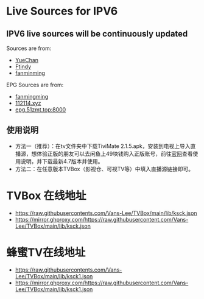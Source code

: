 # Live Sources for IPV6
## IPV6 live sources will be continuously updated

Sources are from:

- [YueChan](https://github.com/YueChan/Live)
- [Ftindy](https://github.com/Ftindy/IPTV-URL)
- [fanminming](https://github.com/fanmingming/live)

EPG Sources are from:

- [fanmingming](https://github.com/fanmingming/live)
- [112114.xyz](https://diyp1.112114.xyz)
- [epg.51zmt.top:8000](http://epg.51zmt.top:8000/)

## 使用说明

- 方法一（推荐）：在tv文件夹中下载TiviMate  2.1.5.apk，安装到电视上导入直播源，想体验正版的朋友可以去闲鱼上49块钱购入正版账号，前往[官网](https://www.tivimate.org/)查看使用说明，并下载最新4.7版本并使用。
- 方法二：在任意版本TVBox（影视仓、可视TV等）中填入直播源链接即可。

# TVBox 在线地址

- https://raw.githubusercontents.com/Vans-Lee/TVBox/main/lib/ksck.json
- https://mirror.ghproxy.com/https://raw.githubusercontent.com/Vans-Lee/TVBox/main/lib/ksck.json


# 蜂蜜TV在线地址
- https://raw.githubusercontents.com/Vans-Lee/TVBox/main/lib/ksck1.json
- https://mirror.ghproxy.com/https://raw.githubusercontent.com/Vans-Lee/TVBox/main/lib/ksck1.json
